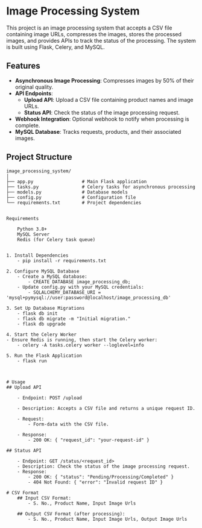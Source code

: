 # Image Processing System

This project is an image processing system that accepts a CSV file containing image URLs, compresses the images, stores the processed images, and provides APIs to track the status of the processing. The system is built using Flask, Celery, and MySQL.

## Features

- **Asynchronous Image Processing**: Compresses images by 50% of their original quality.
- **API Endpoints**: 
  - **Upload API**: Upload a CSV file containing product names and image URLs.
  - **Status API**: Check the status of the image processing request.
- **Webhook Integration**: Optional webhook to notify when processing is complete.
- **MySQL Database**: Tracks requests, products, and their associated images.

## Project Structure

```plaintext
image_processing_system/
│
├── app.py                  # Main Flask application
├── tasks.py                # Celery tasks for asynchronous processing
├── models.py               # Database models
├── config.py               # Configuration file
└── requirements.txt        # Project dependencies


Requirements

    Python 3.8+
    MySQL Server
    Redis (for Celery task queue)


1. Install Dependencies
    - pip install -r requirements.txt

2. Configure MySQL Database
    - Create a MySQL database:
        - CREATE DATABASE image_processing_db;
    - Update config.py with your MySQL credentials:
        - SQLALCHEMY_DATABASE_URI = 'mysql+pymysql://user:password@localhost/image_processing_db'

3. Set Up Database Migrations
    - flask db init
    - flask db migrate -m "Initial migration."
    - flask db upgrade

4. Start the Celery Worker
- Ensure Redis is running, then start the Celery worker:
    - celery -A tasks.celery worker --loglevel=info

5. Run the Flask Application
    - flask run



# Usage
## Upload API

    - Endpoint: POST /upload

    - Description: Accepts a CSV file and returns a unique request ID.

    - Request:
        - Form-data with the CSV file.

    - Response:
        - 200 OK: { "request_id": "your-request-id" }

## Status API

    - Endpoint: GET /status/<request_id>
    - Description: Check the status of the image processing request.
    - Response:
        - 200 OK: { "status": "Pending/Processing/Completed" }
        - 404 Not Found: { "error": "Invalid request ID" }

# CSV Format
    ## Input CSV Format:
        - S. No., Product Name, Input Image Urls

    ## Output CSV Format (after processing):
        - S. No., Product Name, Input Image Urls, Output Image Urls